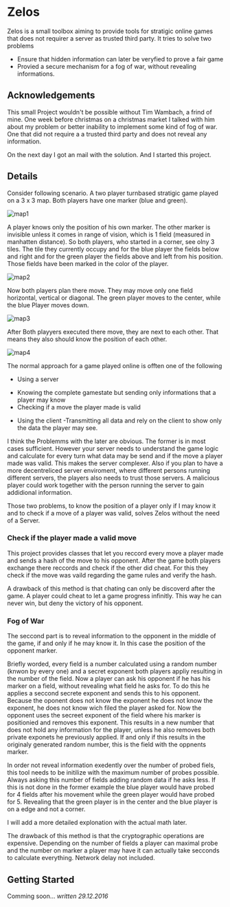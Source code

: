 # Zelos

Zelos is a small toolbox aiming to provide tools for stratigic online games that does not requirer a server as trusted third party.
It tries to solve two problems
 + Ensure that hidden information can later be veryfied to prove a fair game
 + Provied a secure mechanism for a fog of war, without revealing informations.
 
## Acknowledgements

This small Project wouldn't be possible without Tim Wambach, a frind of mine. One week before christmas on a christmas market I talked with him
about my problem or better inability to implement some kind of fog of war. One that did not require a a trusted third party and
does not reveal any information. 

On the next day I got an mail with the solution. And I started this project.

## Details

Consider following scenario. A two player turnbased stratigic game played on a 3 x 3 map. Both players have one marker (blue and green).

![map1](img/map1.png)

A player knows only the position of his own marker. The other marker is invisible unless it comes in range of vision, which is 1 field (measured in manhatten distance).
So both players, who started in a corner, see olny 3 tiles. The tile they currently occupy and for the blue player the fields below and right and for the green player
the fields above and left from his position. Those fields have been marked in the color of the player.

![map2](img/map2.png)

Now both players plan there move. They may move only one field horizontal, vertical or diagonal. The green player moves to the center, while the blue Player moves down.

![map3](img/map3.png)

After Both playyers executed there move, they are next to each other. That means they also should know the position of each other.

![map4](img/map4.png)

The normal approach for a game played online is offten one of the following
 + Using a server
  - Knowing the complete gamestate but sending only informations that a player may know
  - Checking if a move the player made is valid
 + Using the client
  -Transmitting all data and rely on the client to show only the data the player may see.

I think the Problemms with the later are obvious. The former is in most cases sufficient. 
However your server needs to understand the game logic and calculate for every turn what data may be send and if the move a player made was valid.
This makes the server complexer. Also if you plan to have a more decentreliced server enviroment, where different persons running different servers,
the players also needs to trust those servers. A malicious player could work together with the person running the server
to gain addidional information.

Those two problems, to know the position of a player only if I may know it and to check if a move of a player was valid, solves Zelos without the need of a Server.

### Check if the player made a valid move

This project provides classes that let you reccord every move a player made and sends a hash of the move to his opponent. After the game both players exchange there reccords and
check if the other did cheat. For this they check if the move was vaild regarding the game rules and verify the hash.

A drawback of this method is that chating can only be discoverd after the game. A player could cheat to let a game progress infinitly. This way he can never win, but deny the victory of his opponent.

### Fog of War

The seccond part is to reveal information to the opponent in the middle of the game, if and only if he may know it. In this case the position of the opponent marker.

Briefly worded, every field is a number calculated using a random number (knwon by every one) and a secret exponent both players appliy resulting in the number of the field.
Now a player can ask his opponent if he has his marker on a field, without revealing what field he asks for. To do this he applies a seccond secrete exponent and sends this to his opponent.
Because the oponent does not know the exponent he does not know the exponent, he does not know wich filed the player asked for. Now the opponent uses the secreet exponent of the field where his
marker is positionied and removes this exponent. This results in a new number that does not hold any information for the player, unless he also removes both private exponets he previously applied.
If and only if this results in the originaly generated random number, this is the field with the oppnents marker.

In order not reveal information exedently over the number of probed fiels, this tool needs to be initilize with the maximum number of probes possible. Always asking this number of fields adding random data if he asks less.
If this is not done in the former example the blue player would have probed for 4 fields after his movement while the green player would have probed for 5. Revealing that the green player is in the center and the blue player
is on a edge and not a corner.

I will add a more detailed explonation with the actual math later.

The drawback of this method is that the cryptographic operations are expensive. Depending on the number of fields a player can maximal probe and the number on marker a player may have it can actually take secconds to calculate everything.
Network delay not included.

## Getting Started

Comming soon... *written 29.12.2016*